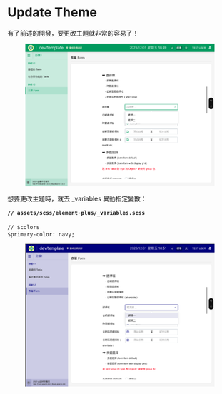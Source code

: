 # Update Theme

有了前述的開發，要更改主題就非常的容易了！

<figure><img src="../../../../.gitbook/assets/image (14).png" alt=""><figcaption></figcaption></figure>

想要更改主題時，就去 \_variables 異動指定變數：

<pre class="language-scss"><code class="lang-scss"><strong>// assets/scss/element-plus/_variables.scss
</strong>
// $colors
$primary-color: navy;
</code></pre>

<figure><img src="../../../../.gitbook/assets/image (15).png" alt=""><figcaption></figcaption></figure>

